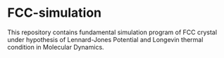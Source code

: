 FCC-simulation
==============

This repository contains fundamental simulation program of FCC crystal under hypothesis of Lennard-Jones Potential and Longevin thermal condition in Molecular Dynamics.
